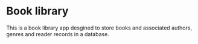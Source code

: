 # Book library

This is a book library app desgined to store books and associated authors, genres and reader records in a database.

